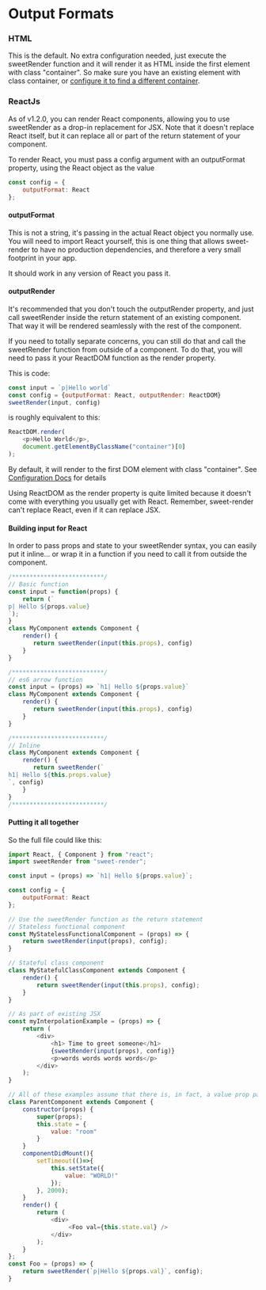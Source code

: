 # Output Formats

### HTML
This is the default. No extra configuration needed, just execute the sweetRender function and it will render it as HTML inside the first element with class "container". So make sure you have an existing element with class container, or [configure it to find a different container](Config.md/#container).

### ReactJs

As of v1.2.0, you can render React components, allowing you to use sweetRender as a drop-in replacement for JSX. Note that it doesn't replace React itself, but it can replace all or part of the return statement of your component.

To render React, you must pass a config argument with an outputFormat property, using the React object as the value

```javascript
const config = {
    outputFormat: React  
};
```
#### outputFormat

This is not a string, it's passing in the actual React object you normally use. 
You will need to import React yourself, this is one thing that allows sweet-render to have no production dependencies, and therefore a very small footprint in your app.

It should work in any version of React you pass it.

#### outputRender

It's recommended that you don't touch the outputRender property, and just call sweetRender inside the return statement of an existing component. 
That way it will be rendered seamlessly with the rest of the component.

If you need to totally separate concerns, you can still do that and call the sweetRender function from outside of a component.
To do that, you will need to pass it your ReactDOM function as the render property. 

This is code:
```javascript
const input = `p|Hello world`
const config = {outputFormat: React, outputRender: ReactDOM}
sweetRender(input, config)
```

is roughly equivalent to this:
```javascript
ReactDOM.render(
    <p>Hello World</p>,
    document.getElementByClassName("container")[0]
);
```

By default, it will render to the first DOM element with class "container". See [Configuration Docs](Config.md/#container) for details

Using ReactDOM as the render property is quite limited because it doesn't come with everything you usually get with React. Remember, sweet-render can't replace React, even if it can replace JSX.

#### Building input for React

In order to pass props and state to your sweetRender syntax, you can easily put it inline... or wrap it in a function if you need to call it from outside the component.
 
```javascript
/**************************/
// Basic function
const input = function(props) {
    return (`
p| Hello ${props.value}
`);
}
class MyComponent extends Component {
    render() {
       return sweetRender(input(this.props), config) 
    }
}

/**************************/
// es6 arrow function
const input = (props) => `h1| Hello ${props.value}`
class MyComponent extends Component {
    render() {
       return sweetRender(input(this.props), config) 
    }
}

/**************************/
// Inline
class MyComponent extends Component {
    render() {
       return sweetRender(`
h1| Hello ${this.props.value}
`, config) 
    }
}
/**************************/
```

#### Putting it all together

So the full file could like this:
```javascript
import React, { Component } from "react";
import sweetRender from "sweet-render";

const input = (props) => `h1| Hello ${props.value}`;

const config = {
    outputFormat: React
};

// Use the sweetRender function as the return statement
// Stateless functional component
const MyStatelessFunctionalComponent = (props) => {
    return sweetRender(input(props), config);
}

// Stateful class component
class MyStatefulClassComponent extends Component {
    render() {
        return sweetRender(input(this.props), config);
    }
}

// As part of existing JSX
const myInterpolationExample = (props) => {
    return (
        <div>
            <h1> Time to greet someone</h1>
            {sweetRender(input(props), config)}
            <p>words words words words</p>
        </div>
    );
}

// All of these examples assume that there is, in fact, a value prop passed from a parent, like usual.
class ParentComponent extends Component {
    constructor(props) {
        super(props);
        this.state = {
            value: "room"
        }
    }
    componentDidMount(){
        setTimeout(()=>{
            this.setState({
                value: "WORLD!"
            });
        }, 2000);
    }
    render() {
        return (
            <div>
                 <Foo val={this.state.val} />
            </div>
        );
    }
};
const Foo = (props) => {
    return sweetRender(`p|Hello ${props.val}`, config);
}

```